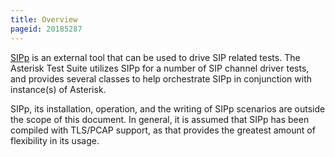 ```yaml
---
title: Overview
pageid: 20185287
---
```


[SIPp](http://sipp.sourceforge.net/doc/reference.html) is an external tool that can be used to drive SIP related tests. The Asterisk Test Suite utilizes SIPp for a number of SIP channel driver tests, and provides several classes to help orchestrate SIPp in conjunction with instance(s) of Asterisk.


SIPp, its installation, operation, and the writing of SIPp scenarios are outside the scope of this document. In general, it is assumed that SIPp has been compiled with TLS/PCAP support, as that provides the greatest amount of flexibility in its usage.

